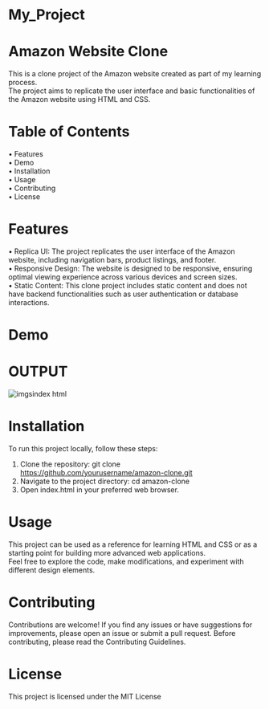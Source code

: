 # My_Project
# **Amazon Website Clone**
This is a clone project of the Amazon website created as part of my learning process. <br>The project aims to replicate the user interface and basic functionalities of the Amazon website using HTML and CSS.
# **Table of Contents**
•	Features<br>
•	Demo<br>
•	Installation<br>
•	Usage<br>
•	Contributing<br>
•	License

# **Features**
•	Replica UI: The project replicates the user interface of the Amazon website, including navigation bars, product listings, and footer.<br>
•	Responsive Design: The website is designed to be responsive, ensuring optimal viewing experience across various devices and screen sizes.<br>
•	Static Content: This clone project includes static content and does not have backend functionalities such as user authentication or database interactions.<br>
# **Demo**
# OUTPUT 
![imgsindex html](https://github.com/SagarMukundKamble07/My_Project/assets/164340993/8f042b7f-4523-428d-a2b9-8016403da78f)
# **Installation**
To run this project locally, follow these steps:
1.	Clone the repository: git clone https://github.com/yourusername/amazon-clone.git
2.	Navigate to the project directory: cd amazon-clone
3.	Open index.html in your preferred web browser.
# **Usage**
This project can be used as a reference for learning HTML and CSS or as a starting point for building more advanced web applications.<Br> Feel free to explore the code, make modifications, and experiment with different design elements.
# **Contributing**
Contributions are welcome! If you find any issues or have suggestions for improvements, please open an issue or submit a pull request. Before contributing, please read the Contributing Guidelines.
# **License**
This project is licensed under the MIT License





